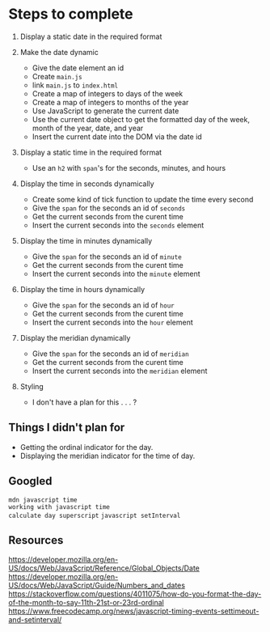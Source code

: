 # Steps to complete

1. Display a static date in the required format
2. Make the date dynamic
    - Give the date element an id
    - Create `main.js`
    - link `main.js` to `index.html`
    - Create a map of integers to days of the week
    - Create a map of integers to months of the year
    - Use JavaScript to generate the current date
    - Use the current date object to get the formatted day of the week, month of the year, date, and year
    - Insert the current date into the DOM via the date id

3. Display a static time in the required format
    - Use an `h2` with `span`'s for the seconds, minutes, and hours
4. Display the time in seconds dynamically
    - Create some kind of tick function to update the time every second
    - Give the `span` for the seconds an id of `seconds`
    - Get the current seconds from the curent time
    - Insert the current seconds into the `seconds` element
5. Display the time in minutes dynamically
    - Give the `span` for the seconds an id of `minute`
    - Get the current seconds from the curent time
    - Insert the current seconds into the `minute` element
6. Display the time in hours dynamically
    - Give the `span` for the seconds an id of `hour`
    - Get the current seconds from the curent time
    - Insert the current seconds into the `hour` element
7. Display the meridian dynamically
    - Give the `span` for the seconds an id of `meridian`
    - Get the current seconds from the curent time
    - Insert the current seconds into the `meridian` element
8. Styling
    - I don't have a plan for this . . . ?

## Things I didn't plan for
- Getting the ordinal indicator for the day.
- Displaying the meridian indicator for the time of day.

## Googled
`mdn javascript time`  
`working with javascript time`  
`calculate day superscript` 
`javascript setInterval`   

## Resources
https://developer.mozilla.org/en-US/docs/Web/JavaScript/Reference/Global_Objects/Date  
https://developer.mozilla.org/en-US/docs/Web/JavaScript/Guide/Numbers_and_dates  
https://stackoverflow.com/questions/4011075/how-do-you-format-the-day-of-the-month-to-say-11th-21st-or-23rd-ordinal  
https://www.freecodecamp.org/news/javascript-timing-events-settimeout-and-setinterval/  